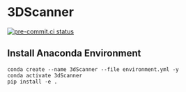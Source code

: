 # 3DScanner

[![pre-commit.ci status](https://results.pre-commit.ci/badge/github/ekosman/3DScanner/main.svg)](https://results.pre-commit.ci/latest/github/ekosman/3DScanner/main)

## Install Anaconda Environment

```
conda create --name 3dScanner --file environment.yml -y
conda activate 3dScanner
pip install -e .
```
